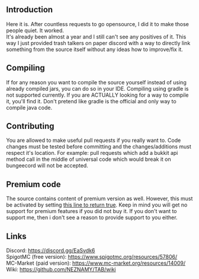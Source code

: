 ## Introduction  
Here it is. After countless requests to go opensource, I did it to make those people quiet. It worked.  
It's already been almost a year and I still can't see any positives of it. This way I just provided trash talkers on paper discord with a way to directly link something from the source itself without any ideas how to improve/fix it.  
  
  
## Compiling
If for any reason you want to compile the source yourself instead of using already compiled jars, you can do so in your IDE. Compiling using gradle is not supported currently. If you are ACTUALLY looking for a way to compile it, you'll find it. Don't pretend like gradle is the official and only way to compile java code.  
  
  
## Contributing
You are allowed to make useful pull requests if you really want to. Code changes must be tested before committing and the changes/additions must respect it's location. For example: pull requests which add a bukkit api method call in the middle of universal code which would break it on bungeecord will not be accepted.
  
  
## Premium code
The source contains content of premium version as well. However, this must be activated by setting [this line to return true](https://github.com/NEZNAMY/TAB/blob/master/src/main/java/me/neznamy/tab/premium/Premium.java#L13). Keep in mind you will get no support for premium features if you did not buy it. If you don't want to support me, then i don't see a reason to provide support to you either.  
  
  
## Links
Discord: https://discord.gg/EaSvdk6  
SpigotMC (free version): https://www.spigotmc.org/resources/57806/  
MC-Market (paid version): https://www.mc-market.org/resources/14009/  
Wiki: https://github.com/NEZNAMY/TAB/wiki  
